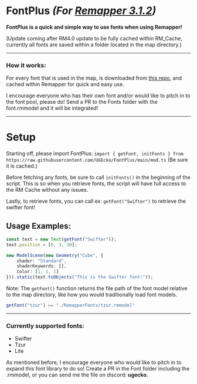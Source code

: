 # FontPlus *(For [Remapper 3.1.2](https://github.com/Swifter1243/ReMapper))*
<b>FontPlus is a quick and simple way to use fonts when using Remapper!</b>

(Update coming after RM4.0 update to be fully cached within RM_Cache, currently all fonts are saved within a folder located in the map directory.)
<hr>

### How it works:
For every font that is used in the map, is downloaded from [this repo](https://github.com/UGEcko/FontPlus/tree/main/Fonts), and cached within Remapper for quick and easy use.

I encourage everyone who has their own font and/or would like to pitch in to the font pool, please do! Send a PR to the Fonts folder with the font.rmmodel and it will be integrated!

<hr>

# Setup

Starting off, please import FontPlus: ``import { getFont, initFonts } from https://raw.githubusercontent.com/UGEcko/FontPlus/main/mod.ts`` (Be sure it is cached.)

Before fetching any fonts, be sure to call ``initFonts()`` in the beginning of the script. This is so when you retrieve fonts, the script will have full access to the RM Cache without any issues.

Lastly, to retrieve fonts, you can call ex: ``getFont("Swifter")`` to retrieve the swifter font!

## Usage Examples:

```ts
const text = new Text(getFont("Swifter"));
text.position = [0, 3, 30];

new ModelScene(new Geometry("Cube", {
    shader: "Standard",
    shaderKeywords: [],
    color: [1, 1, 1]
})).static(text.toObjects("This is the Swifter font!"));
```

Note: The ``getFont()`` function returns the file path of the font model relative to the map directory, like how you would traditionally load font models.

```ts 
getFont("tzur") == "./RemapperFonts/tzur.rmmodel"
```

<hr>

### Currently supported fonts:
* Swifter
* Tzur
* Lite

As mentioned before, I encourage everyone who would like to pitch in to expand this font library to do so! Create a PR in the Font folder including the .rmmodel, or you can send me the file on discord: <b>ugecko<b>.
